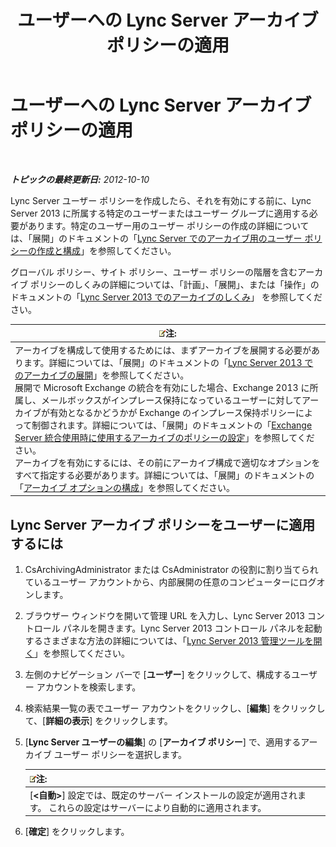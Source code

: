 ﻿---
title: ユーザーへの Lync Server アーカイブ ポリシーの適用
TOCTitle: ユーザーへの Lync Server アーカイブ ポリシーの適用
ms:assetid: a23e4876-aa8d-4f49-a3bd-3696616e8290
ms:mtpsurl: https://technet.microsoft.com/ja-jp/library/JJ205143(v=OCS.15)
ms:contentKeyID: 48273040
ms.date: 05/19/2016
mtps_version: v=OCS.15
ms.translationtype: HT
---

# ユーザーへの Lync Server アーカイブ ポリシーの適用

 

_**トピックの最終更新日:** 2012-10-10_

Lync Server ユーザー ポリシーを作成したら、それを有効にする前に、Lync Server 2013 に所属する特定のユーザーまたはユーザー グループに適用する必要があります。特定のユーザー用のユーザー ポリシーの作成の詳細については、「展開」のドキュメントの「[Lync Server でのアーカイブ用のユーザー ポリシーの作成と構成](lync-server-2013-creating-and-configuring-user-policies-for-archiving-in-lync-server.md)」を参照してください。

グローバル ポリシー、サイト ポリシー、ユーザー ポリシーの階層を含むアーカイブ ポリシーのしくみの詳細については、「計画」、「展開」、または「操作」のドキュメントの「[Lync Server 2013 でのアーカイブのしくみ](lync-server-2013-how-archiving-works.md)」 を参照してください。

<table>
<thead>
<tr class="header">
<th><img src="images/Gg412781.note(OCS.15).gif" title="note" alt="note" />注:</th>
</tr>
</thead>
<tbody>
<tr class="odd">
<td>アーカイブを構成して使用するためには、まずアーカイブを展開する必要があります。詳細については、「展開」のドキュメントの「<a href="lync-server-2013-deploying-archiving.md">Lync Server 2013 でのアーカイブの展開</a>」を参照してください。<br />
展開で Microsoft Exchange の統合を有効にした場合、Exchange 2013 に所属し、メールボックスがインプレース保持になっているユーザーに対してアーカイブが有効となるかどうかが Exchange のインプレース保持ポリシーによって制御されます。詳細については、「展開」のドキュメントの「<a href="lync-server-2013-setting-up-policies-for-archiving-when-using-exchange-server-integration.md">Exchange Server 統合使用時に使用するアーカイブのポリシーの設定</a>」を参照してください。<br />
アーカイブを有効にするには、その前にアーカイブ構成で適切なオプションをすべて指定する必要があります。詳細については、「展開」のドキュメントの「<a href="lync-server-2013-configuring-archiving-options.md">アーカイブ オプションの構成</a>」を参照してください。</td>
</tr>
</tbody>
</table>


## Lync Server アーカイブ ポリシーをユーザーに適用するには

1.  CsArchivingAdministrator または CsAdministrator の役割に割り当てられているユーザー アカウントから、内部展開の任意のコンピューターにログオンします。

2.  ブラウザー ウィンドウを開いて管理 URL を入力し、Lync Server 2013 コントロール パネルを開きます。Lync Server 2013 コントロール パネルを起動するさまざまな方法の詳細については、「[Lync Server 2013 管理ツールを開く](lync-server-2013-open-lync-server-administrative-tools.md)」を参照してください。

3.  左側のナビゲーション バーで \[**ユーザー**\] をクリックして、構成するユーザー アカウントを検索します。

4.  検索結果一覧の表でユーザー アカウントをクリックし、\[**編集**\] をクリックして、\[**詳細の表示**\] をクリックします。

5.  \[**Lync Server ユーザーの編集**\] の \[**アーカイブ ポリシー**\] で、適用するアーカイブ ユーザー ポリシーを選択します。
    
    <table>
    <thead>
    <tr class="header">
    <th><img src="images/Gg412781.note(OCS.15).gif" title="note" alt="note" />注:</th>
    </tr>
    </thead>
    <tbody>
    <tr class="odd">
    <td>[<strong>&lt;自動&gt;</strong>] 設定では、既定のサーバー インストールの設定が適用されます。 これらの設定はサーバーにより自動的に適用されます。</td>
    </tr>
    </tbody>
    </table>


6.  \[**確定**\] をクリックします。

